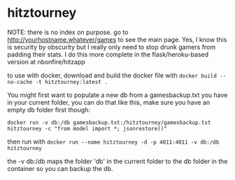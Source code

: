 hitztourney
===========

NOTE: there is no index on purpose. go to http://yourhostname.whatever/games to see the main page. Yes, I know this is security by obscurity but I really only need to stop drunk gamers from padding their stats. I do this more complete in the flask/heroku-based version at nbonfire/hitzapp


to use with docker, download and build the docker file with 
`docker build --no-cache -t hitztourney:latest .`



You might first want to populate a new db from a gamesbackup.txt you have in your current folder, you can do that like this, make sure you have an empty db folder first though:

`docker run -v db:/db gamesbackup.txt:/hitztourney/gamesbackup.txt hitztourney -c "from model import *; jsonrestore()"`

then run with 
`docker run --name hitztourney -d -p 4011:4011 -v db:/db hitztourney`


the -v db:/db maps the folder 'db' in the current folder to the db folder in the container so you can backup the db.
